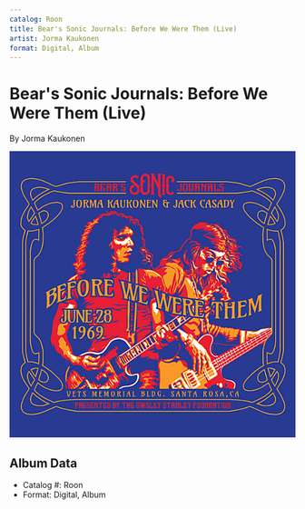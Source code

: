 ```yaml
---
catalog: Roon
title: Bear's Sonic Journals: Before We Were Them (Live)
artist: Jorma Kaukonen
format: Digital, Album
---
```


# Bear's Sonic Journals: Before We Were Them (Live)

By Jorma Kaukonen

![](../../assets/albumcovers/Jorma_Kaukonen-Bears_Sonic_Journals-_Before_We_Were_Them_Live.png)

## Album Data

- Catalog #: Roon
- Format: Digital, Album

